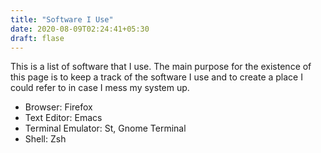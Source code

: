 ```yaml
---
title: "Software I Use"
date: 2020-08-09T02:24:41+05:30
draft: flase
---
```

This is a list of software that I use. The main purpose for the existence of this page is to keep a track of the software I use and to create a place I could refer to in case I mess my system up.

- Browser: Firefox
- Text Editor: Emacs
- Terminal Emulator: St, Gnome Terminal
- Shell: Zsh
